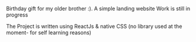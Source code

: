 Birthday gift for my older brother :). A simple landing website 
Work is still in progress

The Project is written using ReactJs & native CSS (no library used at the moment- for self learning reasons)

